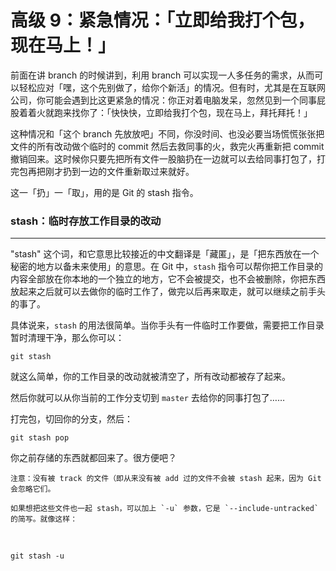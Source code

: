 高级 9：紧急情况：「立即给我打个包，现在马上！」
=========================

前面在讲 branch 的时候讲到，利用 branch 可以实现一人多任务的需求，从而可以轻松应对「嘿，这个先别做了，给你个新活」的情况。但有时，尤其是在互联网公司，你可能会遇到比这更紧急的情况：你正对着电脑发呆，忽然见到一个同事屁股着着火就跑来找你了：「快快快，立即给我打个包，现在马上，拜托拜托！」

这种情况和「这个 branch 先放放吧」不同，你没时间、也没必要当场慌慌张张把文件的所有改动做个临时的 commit 然后去救同事的火，救完火再重新把 commit 撤销回来。这时候你只要先把所有文件一股脑扔在一边就可以去给同事打包了，打完包再把刚才扔到一边的文件重新取过来就好。

这一「扔」一「取」，用的是 Git 的 stash 指令。

### stash：临时存放工作目录的改动
-------------------------------------------------------------------------------------------------------------------------------------------------------------------------------------------------------------------------------------------------------------------------------------------------------------------------------------------------------------------------------------------------

"stash" 这个词，和它意思比较接近的中文翻译是「藏匿」，是「把东西放在一个秘密的地方以备未来使用」的意思。在 Git 中，`stash` 指令可以帮你把工作目录的内容全部放在你本地的一个独立的地方，它不会被提交，也不会被删除，你把东西放起来之后就可以去做你的临时工作了，做完以后再来取走，就可以继续之前手头的事了。

具体说来，`stash` 的用法很简单。当你手头有一件临时工作要做，需要把工作目录暂时清理干净，那么你可以：

    git stash

就这么简单，你的工作目录的改动就被清空了，所有改动都被存了起来。

然后你就可以从你当前的工作分支切到 `master` 去给你的同事打包了……

打完包，切回你的分支，然后：

    git stash pop

你之前存储的东西就都回来了。很方便吧？


    注意：没有被 track 的文件（即从来没有被 add 过的文件不会被 stash 起来，因为 Git 会忽略它们。

    如果想把这些文件也一起 stash，可以加上 `-u` 参数，它是 `--include-untracked` 的简写。就像这样：
<br>

    git stash -u
